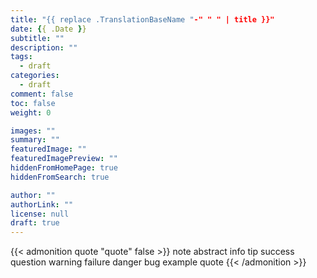 ```yaml
---
title: "{{ replace .TranslationBaseName "-" " " | title }}"
date: {{ .Date }}
subtitle: ""
description: ""
tags:
  - draft
categories:
  - draft
comment: false
toc: false
weight: 0

images: ""
summary: ""
featuredImage: ""
featuredImagePreview: ""
hiddenFromHomePage: true
hiddenFromSearch: true

author: ""
authorLink: ""
license: null
draft: true
---
```


{{< admonition quote "quote" false >}}
note abstract info tip success question warning failure danger bug example quote 
{{< /admonition >}}

<!--more-->
